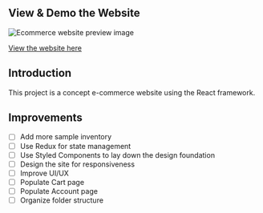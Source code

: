 ## View & Demo the Website

![Ecommerce website preview image](https://user-images.githubusercontent.com/26034240/58507440-a6582880-8146-11e9-8d43-94c5380ace76.png)

[View the website here](https://mystifying-wiles-edfffa.netlify.com/)

## Introduction

This project is a concept e-commerce website using the React framework.

## Improvements

- [ ] Add more sample inventory
- [ ] Use Redux for state management
- [ ] Use Styled Components to lay down the design foundation
- [ ] Design the site for responsiveness
- [ ] Improve UI/UX
- [ ] Populate Cart page
- [ ] Populate Account page
- [ ] Organize folder structure
